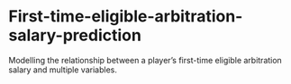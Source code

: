 # First-time-eligible-arbitration-salary-prediction
Modelling the relationship between a player’s first-time eligible arbitration salary and multiple variables.
